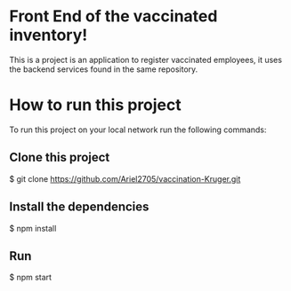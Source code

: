 # Front End of the vaccinated inventory!
This is a project is an application to register vaccinated employees, it uses the backend services found in the same repository.

# How to run this project
To run this project on your local network run the following commands:

## Clone this project

$ git clone https://github.com/Ariel2705/vaccination-Kruger.git

## Install the dependencies

$ npm install

## Run

$ npm start
